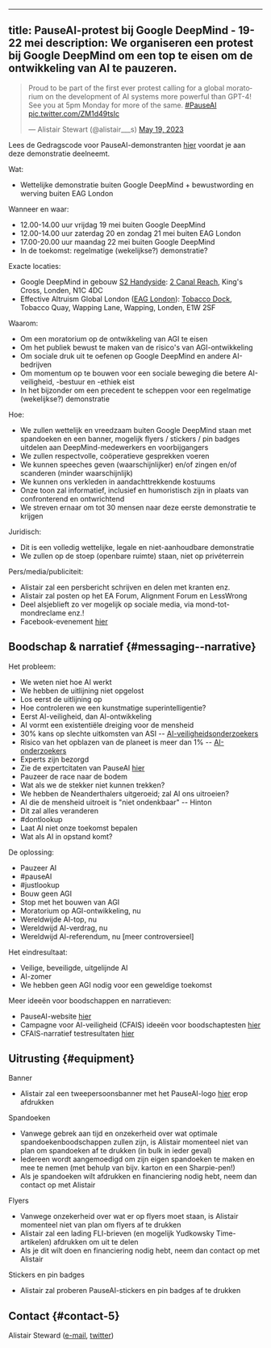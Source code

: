 

---
title: PauseAI-protest bij Google DeepMind - 19-22 mei
description: We organiseren een protest bij Google DeepMind om een top te eisen om de ontwikkeling van AI te pauzeren.
---
<script>
    import WidgetConsent from '$lib/components/widget-consent/WidgetConsent.svelte'
</script>

<WidgetConsent>
<div>
<blockquote class="twitter-tweet"><p lang="en" dir="ltr">Proud to be part of the first ever protest calling for a global moratorium on the development of AI systems more powerful than GPT-4! See you at 5pm Monday for more of the same. <a href="https://twitter.com/hashtag/PauseAI?src=hash&amp;ref_src=twsrc%5Etfw">#PauseAI</a> <a href="https://t.co/ZM1d49tsIc">pic.twitter.com/ZM1d49tsIc</a></p>&mdash; Alistair Stewart (@alistair___s) <a href="https://twitter.com/alistair___s/status/1659559271351058433?ref_src=twsrc%5Etfw">May 19, 2023</a></blockquote> <script async src="https://platform.twitter.com/widgets.js" charset="utf-8"></script>
</div>
</WidgetConsent>

Lees de Gedragscode voor PauseAI-demonstranten [hier](https://pauseai.info/protesters-code-of-conduct) voordat je aan deze demonstratie deelneemt.

Wat:

- Wettelijke demonstratie buiten Google DeepMind + bewustwording en werving buiten EAG London

Wanneer en waar:

- 12.00-14.00 uur vrijdag 19 mei buiten Google DeepMind
- 12.00-14.00 uur zaterdag 20 en zondag 21 mei buiten EAG London
- 17.00-20.00 uur maandag 22 mei buiten Google DeepMind
- In de toekomst: regelmatige (wekelijkse?) demonstratie?

Exacte locaties:

- Google DeepMind in gebouw [S2 Handyside](https://www.kingscross.co.uk/s2-handyside): [2 Canal Reach](https://goo.gl/maps/HEA1pvEQJRfmymiEA?coh=178571&entry=tt), King's Cross, Londen, N1C 4DC
- Effective Altruism Global London ([EAG London](https://www.effectivealtruism.org/ea-global/events/ea-global-london-2023)): [Tobacco Dock](https://goo.gl/maps/MfVJ6Exfv7B1NbcL6?coh=178571&entry=tt), Tobacco Quay, Wapping Lane, Wapping, Londen, E1W 2SF

Waarom:

- Om een moratorium op de ontwikkeling van AGI te eisen
- Om het publiek bewust te maken van de risico's van AGI-ontwikkeling
- Om sociale druk uit te oefenen op Google DeepMind en andere AI-bedrijven
- Om momentum op te bouwen voor een sociale beweging die betere AI-veiligheid, -bestuur en -ethiek eist
- In het bijzonder om een precedent te scheppen voor een regelmatige (wekelijkse?) demonstratie

Hoe:

- We zullen wettelijk en vreedzaam buiten Google DeepMind staan met spandoeken en een banner, mogelijk flyers / stickers / pin badges uitdelen aan DeepMind-medewerkers en voorbijgangers
- We zullen respectvolle, coöperatieve gesprekken voeren
- We kunnen speeches geven (waarschijnlijker) en/of zingen en/of scanderen (minder waarschijnlijk)
- We kunnen ons verkleden in aandachttrekkende kostuums
- Onze toon zal informatief, inclusief en humoristisch zijn in plaats van confronterend en ontwrichtend
- We streven ernaar om tot 30 mensen naar deze eerste demonstratie te krijgen

Juridisch:

- Dit is een volledig wettelijke, legale en niet-aanhoudbare demonstratie
- We zullen op de stoep (openbare ruimte) staan, niet op privéterrein

Pers/media/publiciteit:

- Alistair zal een persbericht schrijven en delen met kranten enz.
- Alistair zal posten op het EA Forum, Alignment Forum en LessWrong
- Deel alsjeblieft zo ver mogelijk op sociale media, via mond-tot-mondreclame enz.!
- Facebook-evenement [hier](https://fb.me/e/Tc3BBimH)

## Boodschap & narratief {#messaging--narrative}

Het probleem:

- We weten niet hoe AI werkt
- We hebben de uitlijning niet opgelost
- Los eerst de uitlijning op
- Hoe controleren we een kunstmatige superintelligentie?
- Eerst AI-veiligheid, dan AI-ontwikkeling
- AI vormt een existentiële dreiging voor de mensheid
- 30% kans op slechte uitkomsten van ASI -- [AI-veiligheidsonderzoekers](https://pauseai.info/xrisk)
- Risico van het opblazen van de planeet is meer dan 1% -- [AI-onderzoekers](https://twitter.com/liron/status/1656929936639430657?s=20)
- Experts zijn bezorgd
- Zie de expertcitaten van PauseAI [hier](https://pauseai.info/xrisk)
- Pauzeer de race naar de bodem
- Wat als we de stekker niet kunnen trekken?
- We hebben de Neanderthalers uitgeroeid; zal AI ons uitroeien?
- AI die de mensheid uitroeit is "niet ondenkbaar" -- Hinton
- Dit zal alles veranderen
- #dontlookup
- Laat AI niet onze toekomst bepalen
- Wat als AI in opstand komt?

De oplossing:

- Pauzeer AI
- #pauseAI
- #justlookup
- Bouw geen AGI
- Stop met het bouwen van AGI
- Moratorium op AGI-ontwikkeling, nu
- Wereldwijde AI-top, nu
- Wereldwijd AI-verdrag, nu
- Wereldwijd AI-referendum, nu [meer controversieel]

Het eindresultaat:

- Veilige, beveiligde, uitgelijnde AI
- AI-zomer
- We hebben geen AGI nodig voor een geweldige toekomst

Meer ideeën voor boodschappen en narratieven:

- PauseAI-website [hier](https://pauseai.info/risks)
- Campagne voor AI-veiligheid (CFAIS) ideeën voor boodschaptesten [hier](https://docs.google.com/document/d/10D5WxU-vixiFe-klLWdSAJmYTB3Njtu3YXbz8qM2qZY/edit#heading=h.i7iryjlsib9y)
- CFAIS-narratief testresultaten [hier](https://www.campaignforaisafety.org/uncovering-effective-narratives-for-convincing-people-to-support-agi-moratorium/)

## Uitrusting {#equipment}

Banner

- Alistair zal een tweepersoonsbanner met het PauseAI-logo [hier](https://twitter.com/Radlib4/status/1654262421794717696?s=20) erop afdrukken

Spandoeken

- Vanwege gebrek aan tijd en onzekerheid over wat optimale spandoekenboodschappen zullen zijn, is Alistair momenteel niet van plan om spandoeken af te drukken (in bulk in ieder geval)
- Iedereen wordt aangemoedigd om zijn eigen spandoeken te maken en mee te nemen (met behulp van bijv. karton en een Sharpie-pen!)
- Als je spandoeken wilt afdrukken en financiering nodig hebt, neem dan contact op met Alistair

Flyers

- Vanwege onzekerheid over wat er op flyers moet staan, is Alistair momenteel niet van plan om flyers af te drukken
- Alistair zal een lading FLI-brieven (en mogelijk Yudkowsky Time-artikelen) afdrukken om uit te delen
- Als je dit wilt doen en financiering nodig hebt, neem dan contact op met Alistair

Stickers en pin badges

- Alistair zal proberen PauseAI-stickers en pin badges af te drukken

## Contact {#contact-5}

Alistair Steward ([e-mail](mailto:achoto@protonmail.com), [twitter](https://twitter.com/alistair___s))